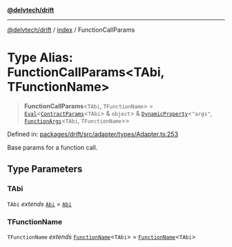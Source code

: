 [**@delvtech/drift**](../../README.md)

***

[@delvtech/drift](../../README.md) / [index](../README.md) / FunctionCallParams

# Type Alias: FunctionCallParams\<TAbi, TFunctionName\>

> **FunctionCallParams**\<`TAbi`, `TFunctionName`\> = [`Eval`](Eval.md)\<[`ContractParams`](../interfaces/ContractParams.md)\<`TAbi`\> & `object`\> & [`DynamicProperty`](DynamicProperty.md)\<`"args"`, [`FunctionArgs`](FunctionArgs.md)\<`TAbi`, `TFunctionName`\>\>

Defined in: [packages/drift/src/adapter/types/Adapter.ts:253](https://github.com/delvtech/drift/blob/95370f81f9813e8d583ed884b0b07657be0d8f2c/packages/drift/src/adapter/types/Adapter.ts#L253)

Base params for a function call.

## Type Parameters

### TAbi

`TAbi` *extends* [`Abi`](Abi.md) = [`Abi`](Abi.md)

### TFunctionName

`TFunctionName` *extends* [`FunctionName`](FunctionName.md)\<`TAbi`\> = [`FunctionName`](FunctionName.md)\<`TAbi`\>

